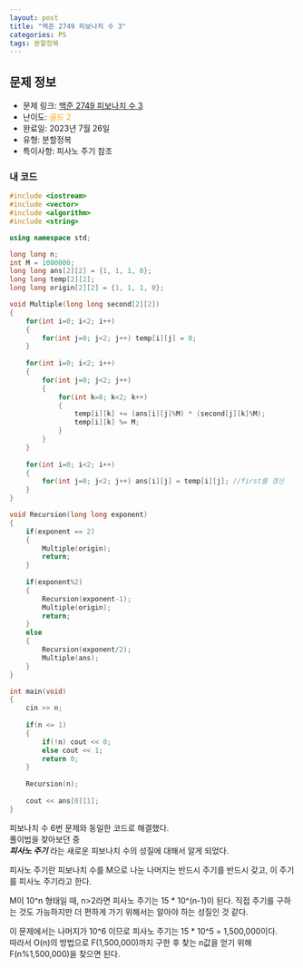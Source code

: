 ```yaml
---
layout: post
title: "백준 2749 피보나치 수 3"
categories: PS
tags: 분할정복
---
```


## 문제 정보
- 문제 링크: [백준 2749 피보나치 수 3](https://www.acmicpc.net/problem/2749)
- 난이도: <span style="color:#FFA500">골드 2</span>
- 완료일: 2023년 7월 26일
- 유형: 분할정복
- 특이사항: 피사노 주기 참조

### 내 코드

```C++
#include <iostream>
#include <vector>
#include <algorithm>
#include <string>

using namespace std;

long long n;
int M = 1000000;
long long ans[2][2] = {1, 1, 1, 0};
long long temp[2][2];
long long origin[2][2] = {1, 1, 1, 0};

void Multiple(long long second[2][2])
{
	for(int i=0; i<2; i++)
	{
		for(int j=0; j<2; j++) temp[i][j] = 0;
	}
	
	for(int i=0; i<2; i++)
	{
		for(int j=0; j<2; j++)
		{
			for(int k=0; k<2; k++)
			{
				temp[i][k] += (ans[i][j]%M) * (second[j][k]%M);
				temp[i][k] %= M;
			}
		}
	}
	
	for(int i=0; i<2; i++)
	{
		for(int j=0; j<2; j++) ans[i][j] = temp[i][j]; //first를 갱신
	}
}

void Recursion(long long exponent)
{
	if(exponent == 2)
	{
		Multiple(origin);
		return;
	}
	
	if(exponent%2)
	{
		Recursion(exponent-1);
		Multiple(origin);
		return;
	}
	else
	{
		Recursion(exponent/2);	
		Multiple(ans);
	}
}

int main(void)
{
	cin >> n;
	
	if(n <= 1)
	{
		if(!n) cout << 0;
		else cout << 1;
		return 0;
	}
	
	Recursion(n);
	
	cout << ans[0][1];
}
```

피보나치 수 6번 문제와 동일한 코드로 해결했다.   
풀이법을 찾아보던 중   
**_피사노 주기_** 라는 새로운 피보나치 수의 성질에 대해서 알게 되었다.

피사노 주기란 피보나치 수를 M으로 나눈 나머지는 반드시 주기를 반드시 갖고, 이 주기를 피사노 주기라고 한다.

M이 10^n 형태일 때, n>2라면 피사노 주기는 15 * 10^(n-1)이 된다. 직접 주기를 구하는 것도 가능하지만 더 편하게 가기 위해서는 알아야 하는 성질인 것 같다.

이 문제에서는 나머지가 10^6 이므로 피사노 주기는 15 * 10^5 = 1,500,000이다.  
따라서 O(n)의 방법으로 F(1,500,000)까지 구한 후 찾는 n값을 얻기 위해 F(n%1,500,000)을 찾으면 된다.  

